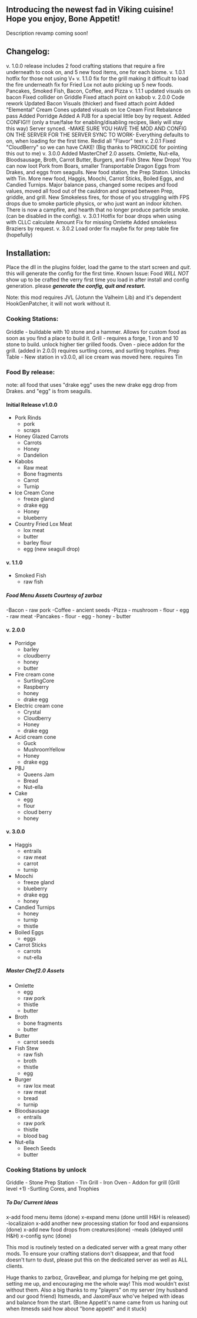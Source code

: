 ## Introducing the newest fad in Viking cuisine! Hope you enjoy, Bone Appetit!

Description revamp coming soon!

## Changelog:

v. 1.0.0 	release includes 2 food crafting stations that require a fire underneath to cook on, and 5 new food items, one for each biome.
v. 1.0.1 	hotfix for those not using V+
v. 1.1.0 	fix for the grill making it difficult to load the fire underneath
			fix for Fried Lox not auto picking up
			5 new foods. Pancakes, Smoked Fish, Bacon, Coffee, and Pizza
v. 1.1.1	updated visuals on bacon
			Fixed collider on Griddle
			Fixed attach point on kabob
v. 2.0.0	Code rework
			Updated Bacon Visuals (thicker) and fixed attach point
			Added "Elemental" Cream Cones updated visuals on Ice Cream
			First Rebalance pass
			Added Porridge
			Added A PJB for a special little boy by request.
			Added CONFIG!!! (only a true/false for enabling/disabling recipes, likely will stay this way) Server synced. 
				-MAKE SURE YOU HAVE THE MOD AND CONFIG ON THE SERVER FOR THE SERVER SYNC TO WORK-
					Everything defaults to on, when loading for the first time.
			Redid all "Flavor" text
v. 2.0.1	Fixed "CloudBerry" so we can have CAKE! (Big thanks to PROXiCiDE for pointing this out to me)
v. 3.0.0	Added MasterChef 2.0 assets. Omlette, Nut-ella, Bloodsausage, Broth, Carrot Butter, Burgers, and Fish Stew.
			New Drops! You can now loot Pork from Boars, smaller Transportable Dragon Eggs from Drakes, and eggs from seagulls.
			New food station, the Prep Staton. Unlocks with Tin.
			More new food, Haggis, Moochi, Carrot Sticks, Boiled Eggs, and Candied Turnips.
			Major balance pass, changed some recipes and food values, moved all food out of the cauldron and spread between Prep, griddle, and grill.
			New Smokeless fires, for those of you struggling with FPS drops due to smoke particle physics, or who just want an indoor kitchen. There is now a campfire, and hearth that no longer produce particle smoke. (can be disabled in the config).
v. 3.0.1	Hotfix for boar drops when using with CLLC calculate Amount
			Fix for missing Omlette
			Added smokeless Braziers by request.
v. 3.0.2	Load order fix
			maybe fix for prep table fire (hopefully)


## Installation:

Place the dll  in the plugins folder, load the game to the start  screen and *quit*. this will generate the config for the first time.
Known Issue: Food *WILL NOT* show up to be crafted the verry first time you load in after install and config generation. please ***generate the config, quit and restart.***
			

Note: this mod requires JVL (Jotunn the Valheim Lib) and it's dependent HookGenPatcher, it will not work without it.


### Cooking Stations:

Griddle		- buildable with 10 stone and a hammer. Allows for custom food as soon as you find a place to build it.
Grill  		- requires a forge, 1 iron and 10 stone to build. unlock higher tier grilled foods.
Oven		- piece addon for the grill. (added in 2.0.0) requires surtling cores, and surtling trophies.
Prep Table	- New station in v3.0.0, all ice cream was moved here. requires Tin

### Food By release:

note: all food that uses "drake egg" uses the new drake egg drop from Drakes. and "egg" is from seagulls.

#### Initial Release v1.0.0

- Pork Rinds 
	- pork
	- scraps
- Honey Glazed Carrots 
	- Carrots
	- Honey
	- Dandelion
- Kabobs
	- Raw meat
	- Bone fragments
	- Carrot
	- Turnip
- Ice Cream Cone
	- freeze gland
	- drake egg
	- Honey
	- blueberry
- Country Fried Lox Meat
	- lox meat
	- butter
	- barley flour
	- egg (new seagull drop)


#### v. 1.1.0

- Smoked Fish
	- raw fish


##### Food Menu Assets Courtesy of zarboz

-Bacon
	- raw pork
-Coffee
	- ancient seeds
-Pizza
	- mushroom
	- flour
	- egg
	- raw meat
-Pancakes
	- flour
	- egg
	- honey
	- butter


#### v. 2.0.0

- Porridge
	- barley
	- cloudberry
	- honey
	- butter
- Fire cream cone
	- SurtlingCore
	- Raspberry
	- honey
	- drake egg
- Electric cream cone
	- Crystal
	- Cloudberry
	- Honey
	- drake egg
- Acid cream cone
	- Guck
	- MushroomYellow
	- Honey
	- drake egg
- PBJ
	- Queens Jam
	- Bread
	- Nut-ella
- Cake
	- egg
	- flour
	- cloud berry
	- honey


#### v. 3.0.0

- Haggis
	- entrails
	- raw meat
	- carrot
	- turnip
- Moochi
	- freeze gland
	- blueberry
	- drake egg
	- honey
- Candied Turnips
	- honey
	- turnip
	- thistle
- Boiled Eggs
	- eggs
- Carrot Sticks
	- carrots
	- nut-ella


##### Master Chef2.0 Assets

- Omlette
	- egg
	- raw pork
	- thistle
	- butter
- Broth
	- bone fragments
	- butter
- Butter
	- carrot seeds
- Fish Stew
	- raw fish
	- broth
	- thistle
	- egg
- Burger
	- raw lox meat
	- raw meat
	- bread
	- turnip
- Bloodsausage
	- entrails
	- raw pork
	- thistle
	- blood bag
- Nut-ella
	- Beech Seeds
	- butter


### Cooking Stations by unlock

Griddle - Stone
Prep Station - Tin
Grill - Iron
Oven - Addon for grill (Grill level +1) -Surtling Cores, and Trophies


##### To Do/ Current Ideas

x-add food menu items (done)
x-expand menu (done untill H&H is released)
-localizaion
x-add another new processing station for food and expansions (done)
x-add new food drops from creatures(done)
-meals (delayed until H&H)
x-config sync (done)

This mod is routinely tested on a dedicated server with a great many other mods. To ensure your crafting stations don't disappear, and that food doesn't turn to dust, please put this on the dedicated server as well as ALL clients.


Huge thanks to zarboz, GraveBear, and plumga for helping me get going, setting me up, and encouraging me the whole way! This mod wouldn't exist without them.
Also a big thanks to my "players" on my server (my husband and our good friend) Itsmesds, and JaxomFaux who've helped with ideas and balance from the start. (Bone Appetit's name came from us haning out when itmesds said how about "bone appetit" and it stuck)